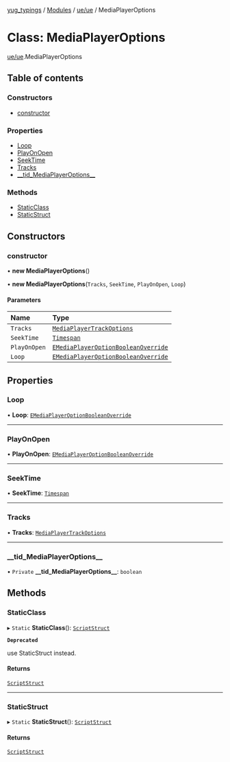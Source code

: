 [yug_typings](../README.md) / [Modules](../modules.md) / [ue/ue](../modules/ue_ue.md) / MediaPlayerOptions

# Class: MediaPlayerOptions

[ue/ue](../modules/ue_ue.md).MediaPlayerOptions

## Table of contents

### Constructors

- [constructor](ue_ue.MediaPlayerOptions.md#constructor)

### Properties

- [Loop](ue_ue.MediaPlayerOptions.md#loop)
- [PlayOnOpen](ue_ue.MediaPlayerOptions.md#playonopen)
- [SeekTime](ue_ue.MediaPlayerOptions.md#seektime)
- [Tracks](ue_ue.MediaPlayerOptions.md#tracks)
- [\_\_tid\_MediaPlayerOptions\_\_](ue_ue.MediaPlayerOptions.md#__tid_mediaplayeroptions__)

### Methods

- [StaticClass](ue_ue.MediaPlayerOptions.md#staticclass)
- [StaticStruct](ue_ue.MediaPlayerOptions.md#staticstruct)

## Constructors

### constructor

• **new MediaPlayerOptions**()

• **new MediaPlayerOptions**(`Tracks`, `SeekTime`, `PlayOnOpen`, `Loop`)

#### Parameters

| Name | Type |
| :------ | :------ |
| `Tracks` | [`MediaPlayerTrackOptions`](ue_ue.MediaPlayerTrackOptions.md) |
| `SeekTime` | [`Timespan`](ue_ue.Timespan.md) |
| `PlayOnOpen` | [`EMediaPlayerOptionBooleanOverride`](../enums/ue_ue.EMediaPlayerOptionBooleanOverride.md) |
| `Loop` | [`EMediaPlayerOptionBooleanOverride`](../enums/ue_ue.EMediaPlayerOptionBooleanOverride.md) |

## Properties

### Loop

• **Loop**: [`EMediaPlayerOptionBooleanOverride`](../enums/ue_ue.EMediaPlayerOptionBooleanOverride.md)

___

### PlayOnOpen

• **PlayOnOpen**: [`EMediaPlayerOptionBooleanOverride`](../enums/ue_ue.EMediaPlayerOptionBooleanOverride.md)

___

### SeekTime

• **SeekTime**: [`Timespan`](ue_ue.Timespan.md)

___

### Tracks

• **Tracks**: [`MediaPlayerTrackOptions`](ue_ue.MediaPlayerTrackOptions.md)

___

### \_\_tid\_MediaPlayerOptions\_\_

• `Private` **\_\_tid\_MediaPlayerOptions\_\_**: `boolean`

## Methods

### StaticClass

▸ `Static` **StaticClass**(): [`ScriptStruct`](ue_ue.ScriptStruct.md)

**`Deprecated`**

use StaticStruct instead.

#### Returns

[`ScriptStruct`](ue_ue.ScriptStruct.md)

___

### StaticStruct

▸ `Static` **StaticStruct**(): [`ScriptStruct`](ue_ue.ScriptStruct.md)

#### Returns

[`ScriptStruct`](ue_ue.ScriptStruct.md)
